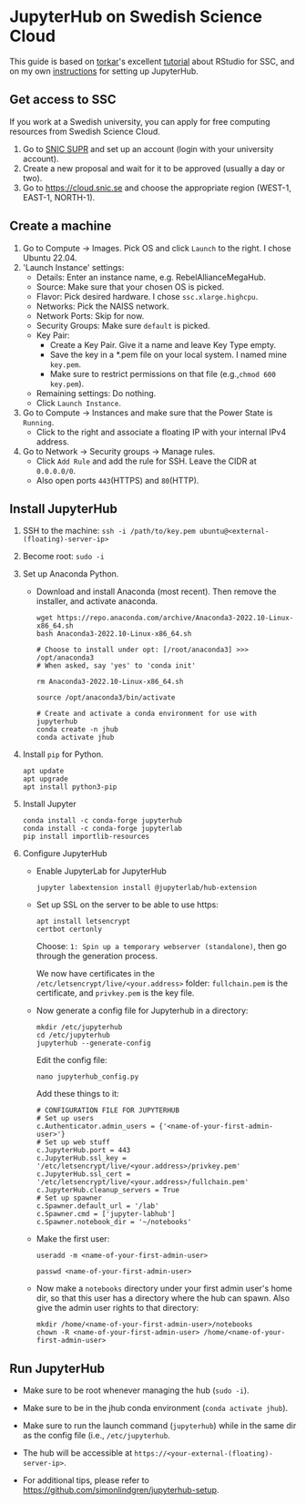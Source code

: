# JupyterHub on Swedish Science Cloud

This guide is based on [torkar](https://github.com/torkar)'s excellent [tutorial](https://torkar.github.io/comp.html) about RStudio for SSC, and on my own [instructions](https://github.com/simonlindgren/jupyterhub-setup) for setting up JupyterHub.

## Get access to SSC

If you work at a Swedish university, you can apply for free computing resources from Swedish Science Cloud.

1.  Go to [SNIC SUPR](https://supr.snic.se/) and set up an account (login with your university account).
2.  Create a new proposal and wait for it to be approved (usually a day or two).
3.  Go to https://cloud.snic.se and choose the appropriate region (WEST-1, EAST-1, NORTH-1).

## Create a machine

1. Go to Compute → Images. Pick OS and click `Launch` to the right. I chose Ubuntu 22.04.
2. 'Launch Instance' settings:
    - Details: Enter an instance name, e.g. RebelAllianceMegaHub.
    - Source: Make sure that your chosen OS is picked.
    - Flavor: Pick desired hardware. I chose `ssc.xlarge.highcpu`.
    - Networks: Pick the NAISS network.
    - Network Ports: Skip for now.
    - Security Groups: Make sure `default` is picked.
    - Key Pair:
        - Create a Key Pair. Give it a name and leave Key Type empty.
        - Save the key in a *.pem file on your local system. I named mine `key.pem`.
        - Make sure to restrict permissions on that file (e.g.,`chmod 600 key.pem`).
    - Remaining settings: Do nothing.
    - Click `Launch Instance`.
  3. Go to Compute → Instances and make sure that the Power State is `Running`.
        - Click to the right and associate a floating IP with your internal IPv4 address.
  5. Go to Network → Security groups → Manage rules.
        - Click `Add Rule` and add the rule for SSH. Leave the CIDR at `0.0.0.0/0`.
        - Also open ports `443`(HTTPS) and `80`(HTTP).

## Install JupyterHub 
1. SSH to the machine: `ssh -i /path/to/key.pem ubuntu@<external-(floating)-server-ip>`
2. Become root: `sudo -i`
3. Set up Anaconda Python.
    - Download and install Anaconda (most recent). Then remove the installer, and activate anaconda.

        ```
        wget https://repo.anaconda.com/archive/Anaconda3-2022.10-Linux-x86_64.sh
        bash Anaconda3-2022.10-Linux-x86_64.sh

        # Choose to install under opt: [/root/anaconda3] >>> /opt/anaconda3
        # When asked, say 'yes' to 'conda init'

        rm Anaconda3-2022.10-Linux-x86_64.sh

        source /opt/anaconda3/bin/activate
        
        # Create and activate a conda environment for use with jupyterhub
        conda create -n jhub
        conda activate jhub
        ```
3. Install `pip` for Python.
    ```
    apt update
    apt upgrade
    apt install python3-pip
    ```
4. Install Jupyter
    ```
    conda install -c conda-forge jupyterhub
    conda install -c conda-forge jupyterlab
    pip install importlib-resources
    ```

5. Configure JupyterHub
    - Enable JupyterLab for JupyterHub

        ```
        jupyter labextension install @jupyterlab/hub-extension
        ```
        
    - Set up SSL on the server to be able to use https:
        ```
        apt install letsencrypt
        certbot certonly
        ```

        Choose: `1: Spin up a temporary webserver (standalone)`, then go through the generation process.

        We now have certificates in the `/etc/letsencrypt/live/<your.address>` folder: `fullchain.pem` is the certificate, and `privkey.pem` is the key file.
          
     - Now generate a config file for Jupyterhub in a directory:

        ```
        mkdir /etc/jupyterhub
        cd /etc/jupyterhub
        jupyterhub --generate-config
        ```       
        Edit the config file:
        ```
        nano jupyterhub_config.py
        ```
        Add these things to it: 

        ```
        # CONFIGURATION FILE FOR JUPYTERHUB
        # Set up users
        c.Authenticator.admin_users = {'<name-of-your-first-admin-user>'}
        # Set up web stuff
        c.JupyterHub.port = 443
        c.JupyterHub.ssl_key = '/etc/letsencrypt/live/<your.address>/privkey.pem'
        c.JupyterHub.ssl_cert = '/etc/letsencrypt/live/<your.address>/fullchain.pem'
        c.JupyterHub.cleanup_servers = True
        # Set up spawner
        c.Spawner.default_url = '/lab'
        c.Spawner.cmd = ['jupyter-labhub']
        c.Spawner.notebook_dir = '~/notebooks'
        ```

    - Make the first user:
    
        `useradd -m <name-of-your-first-admin-user>`

        `passwd <name-of-your-first-admin-user>`

    - Now make a `notebooks` directory under your first admin user's home dir, so that this user has a directory where the hub can spawn. Also give the admin user rights to that directory:

        ```
        mkdir /home/<name-of-your-first-admin-user>/notebooks
        chown -R <name-of-your-first-admin-user> /home/<name-of-your-first-admin-user>
        ```


## Run JupyterHub
- Make sure to be root whenever managing the hub (`sudo -i`).
- Make sure to be in the jhub conda environment (`conda activate jhub`).
- Make sure to run the launch command (`jupyterhub`) while in the same dir as the config file (i.e., `/etc/jupyterhub`.
- The hub will be accessible at `https://<your-external-(floating)-server-ip>`.

- For additional tips, please refer to https://github.com/simonlindgren/jupyterhub-setup.

